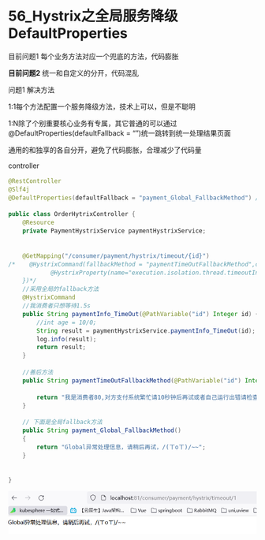 # 56_Hystrix之全局服务降级DefaultProperties

目前问题1 每个业务方法对应一个兜底的方法，代码膨胀

**目前问题2** 统一和自定义的分开，代码混乱

问题1  解决方法

1:1每个方法配置一个服务降级方法，技术上可以，但是不聪明

1:N除了个别重要核心业务有专属，其它普通的可以通过@DefaultProperties(defaultFallback = “”)统一跳转到统一处理结果页面

通用的和独享的各自分开，避免了代码膨胀，合理减少了代码量

controller

```java
@RestController
@Slf4j
@DefaultProperties(defaultFallback = "payment_Global_FallbackMethod") //服务降级通用方法 通用的和独享的各自分开，避免了代码膨胀，合理减少了代码量

public class OrderHytrixController {
    @Resource
    private PaymentHystrixService paymentHystrixService;


    @GetMapping("/consumer/payment/hystrix/timeout/{id}")
/*    @HystrixCommand(fallbackMethod = "paymentTimeOutFallbackMethod",commandProperties = {
            @HystrixProperty(name="execution.isolation.thread.timeoutInMilliseconds",value="1500")
    })*/
    //采用全局的fallback方法
    @HystrixCommand
    //我消费者只想等待1.5s
    public String paymentInfo_TimeOut(@PathVariable("id") Integer id) {
        //int age = 10/0;
        String result = paymentHystrixService.paymentInfo_TimeOut(id);
        log.info(result);
        return result;
    }

    //善后方法
    public String paymentTimeOutFallbackMethod(@PathVariable("id") Integer id){

        return "我是消费者80,对方支付系统繁忙请10秒钟后再试或者自己运行出错请检查自己,o(╥﹏╥)o";
    }

    // 下面是全局fallback方法
    public String payment_Global_FallbackMethod()
    {
        return "Global异常处理信息，请稍后再试，/(ㄒoㄒ)/~~";
    }


}
```





![image-20211228234349010](./images/20211228234356.png)